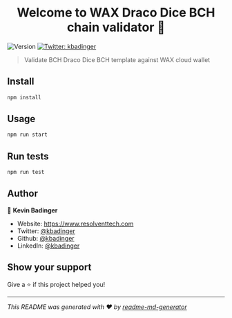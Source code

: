 <h1 align="center">Welcome to WAX Draco Dice BCH chain validator 👋</h1>
<p>
  <img alt="Version" src="https://img.shields.io/badge/version-0.1.0-blue.svg?cacheSeconds=2592000" />
  <a href="https://twitter.com/kbadinger" target="_blank">
    <img alt="Twitter: kbadinger" src="https://img.shields.io/twitter/follow/kbadinger.svg?style=social" />
  </a>
</p>

> Validate BCH Draco Dice BCH template against WAX cloud wallet

## Install

```sh
npm install
```

## Usage

```sh
npm run start
```

## Run tests

```sh
npm run test
```

## Author

👤 **Kevin Badinger**

* Website: https://www.resolventtech.com
* Twitter: [@kbadinger](https://twitter.com/kbadinger)
* Github: [@kbadinger](https://github.com/kbadinger)
* LinkedIn: [@kbadinger](https://linkedin.com/in/kbadinger)

## Show your support

Give a ⭐️ if this project helped you!

***
_This README was generated with ❤️ by [readme-md-generator](https://github.com/kefranabg/readme-md-generator)_